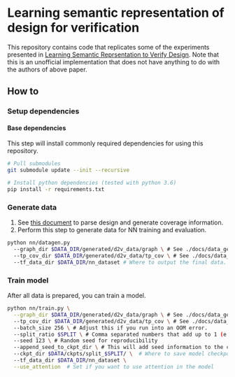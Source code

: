 # Learning semantic representation of design for verification

This repository contains code that replicates some of the experiments presented in [Learning Semantic Reprsentation to Verify Design](https://openreview.net/forum?id=oIhzg4GJeOf). Note that this is an unofficial implementation that does not have anything to do with the authors of above paper.


## How to

### Setup dependencies

#### Base dependencies

This step will install commonly required dependencies for using this repository.

```bash
# Pull submodules
git submodule update --init --recursive

# Install python dependencies (tested with python 3.6)
pip install -r requirements.txt
```

### Generate data

1. See [this document](./docs/data_generation.md) to parse design and generate coverage information.
2. Perform this step to generate data for NN training and evaluation.

```bash
python nn/datagen.py
  --graph_dir $DATA_DIR/generated/d2v_data/graph \ # See ./docs/data_generation.md to generate this
  --tp_cov_dir $DATA_DIR/generated/d2v_data/tp_cov \ # See ./docs/data_generation.md to generate this
  --tf_data_dir $DATA_DIR/nn_dataset # Where to output the final data.
```

### Train model

After all data is prepared, you can train a model.

```bash
python nn/train.py \
  --graph_dir $DATA_DIR/generated/d2v_data/graph \ # See ./docs/data_generation.md to generate this
  --tp_cov_dir $DATA_DIR/generated/d2v_data/tp_cov \ # See ./docs/data_generation.md to generate this
  --batch_size 256 \ # Adjust this if you run into an OOM error.
  --split_ratio $SPLIT \ # Comma separated numbers that add up to 1 (e.g. 0.7,0.2,0.1)
  --seed 123 \ # Random seed for reproducibility
  --append_seed_to_ckpt_dir \ # This will add seed information to the checkpoint directory name
  --ckpt_dir $DATA/ckpts/split_$SPLIT/ \  # Where to save model checkpoints
  --tf_data_dir $DATA_DIR/nn_dataset \
  --use_attention  # Set if you want to use attention in the model
```
